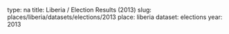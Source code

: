 type: na
title: Liberia / Election Results (2013)
slug: places/liberia/datasets/elections/2013
place: liberia
dataset: elections
year: 2013
